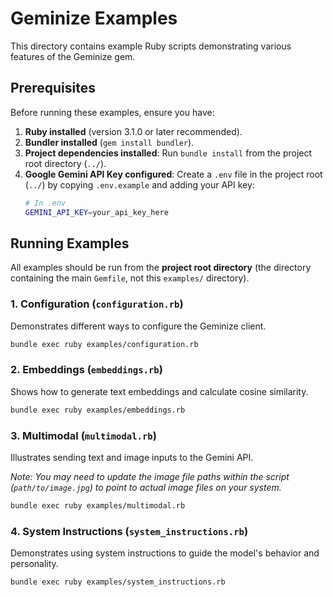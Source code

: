 # Geminize Examples

This directory contains example Ruby scripts demonstrating various features of the Geminize gem.

## Prerequisites

Before running these examples, ensure you have:

1.  **Ruby installed** (version 3.1.0 or later recommended).
2.  **Bundler installed** (`gem install bundler`).
3.  **Project dependencies installed**: Run `bundle install` from the project root directory (`../`).
4.  **Google Gemini API Key configured**: Create a `.env` file in the project root (`../`) by copying `.env.example` and adding your API key:
    ```bash
    # In .env
    GEMINI_API_KEY=your_api_key_here
    ```

## Running Examples

All examples should be run from the **project root directory** (the directory containing the main `Gemfile`, not this `examples/` directory).

### 1. Configuration (`configuration.rb`)

Demonstrates different ways to configure the Geminize client.

```bash
bundle exec ruby examples/configuration.rb
```

### 2. Embeddings (`embeddings.rb`)

Shows how to generate text embeddings and calculate cosine similarity.

```bash
bundle exec ruby examples/embeddings.rb
```

### 3. Multimodal (`multimodal.rb`)

Illustrates sending text and image inputs to the Gemini API.

_Note: You may need to update the image file paths within the script (`path/to/image.jpg`) to point to actual image files on your system._

```bash
bundle exec ruby examples/multimodal.rb
```

### 4. System Instructions (`system_instructions.rb`)

Demonstrates using system instructions to guide the model's behavior and personality.

```bash
bundle exec ruby examples/system_instructions.rb
```
